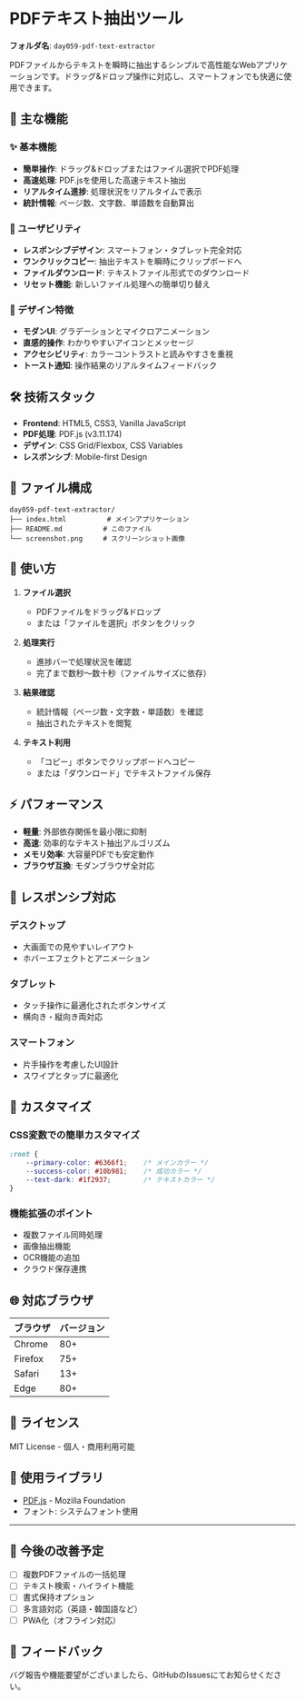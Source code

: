 # PDFテキスト抽出ツール

**フォルダ名**: `day059-pdf-text-extractor`

PDFファイルからテキストを瞬時に抽出するシンプルで高性能なWebアプリケーションです。ドラッグ&ドロップ操作に対応し、スマートフォンでも快適に使用できます。

## 🚀 主な機能

### ✨ 基本機能
- **簡単操作**: ドラッグ&ドロップまたはファイル選択でPDF処理
- **高速処理**: PDF.jsを使用した高速テキスト抽出
- **リアルタイム進捗**: 処理状況をリアルタイムで表示
- **統計情報**: ページ数、文字数、単語数を自動算出

### 📱 ユーザビリティ
- **レスポンシブデザイン**: スマートフォン・タブレット完全対応
- **ワンクリックコピー**: 抽出テキストを瞬時にクリップボードへ
- **ファイルダウンロード**: テキストファイル形式でのダウンロード
- **リセット機能**: 新しいファイル処理への簡単切り替え

### 🎨 デザイン特徴
- **モダンUI**: グラデーションとマイクロアニメーション
- **直感的操作**: わかりやすいアイコンとメッセージ
- **アクセシビリティ**: カラーコントラストと読みやすさを重視
- **トースト通知**: 操作結果のリアルタイムフィードバック

## 🛠️ 技術スタック

- **Frontend**: HTML5, CSS3, Vanilla JavaScript
- **PDF処理**: PDF.js (v3.11.174)
- **デザイン**: CSS Grid/Flexbox, CSS Variables
- **レスポンシブ**: Mobile-first Design

## 📁 ファイル構成

```
day059-pdf-text-extractor/
├── index.html          # メインアプリケーション
├── README.md          # このファイル
└── screenshot.png     # スクリーンショット画像
```

## 🎯 使い方

1. **ファイル選択**
   - PDFファイルをドラッグ&ドロップ
   - または「ファイルを選択」ボタンをクリック

2. **処理実行**
   - 進捗バーで処理状況を確認
   - 完了まで数秒〜数十秒（ファイルサイズに依存）

3. **結果確認**
   - 統計情報（ページ数・文字数・単語数）を確認
   - 抽出されたテキストを閲覧

4. **テキスト利用**
   - 「コピー」ボタンでクリップボードへコピー
   - または「ダウンロード」でテキストファイル保存

## ⚡ パフォーマンス

- **軽量**: 外部依存関係を最小限に抑制
- **高速**: 効率的なテキスト抽出アルゴリズム
- **メモリ効率**: 大容量PDFでも安定動作
- **ブラウザ互換**: モダンブラウザ全対応

## 📱 レスポンシブ対応

### デスクトップ
- 大画面での見やすいレイアウト
- ホバーエフェクトとアニメーション

### タブレット
- タッチ操作に最適化されたボタンサイズ
- 横向き・縦向き両対応

### スマートフォン
- 片手操作を考慮したUI設計
- スワイプとタップに最適化

## 🔧 カスタマイズ

### CSS変数での簡単カスタマイズ
```css
:root {
    --primary-color: #6366f1;    /* メインカラー */
    --success-color: #10b981;    /* 成功カラー */
    --text-dark: #1f2937;        /* テキストカラー */
}
```

### 機能拡張のポイント
- 複数ファイル同時処理
- 画像抽出機能
- OCR機能の追加
- クラウド保存連携

## 🌐 対応ブラウザ

| ブラウザ | バージョン |
|---------|-----------|
| Chrome  | 80+       |
| Firefox | 75+       |
| Safari  | 13+       |
| Edge    | 80+       |

## 📄 ライセンス

MIT License - 個人・商用利用可能

## 🙏 使用ライブラリ

- [PDF.js](https://mozilla.github.io/pdf.js/) - Mozilla Foundation
- フォント: システムフォント使用

---

## 🚀 今後の改善予定

- [ ] 複数PDFファイルの一括処理
- [ ] テキスト検索・ハイライト機能
- [ ] 書式保持オプション
- [ ] 多言語対応（英語・韓国語など）
- [ ] PWA化（オフライン対応）

## 📧 フィードバック

バグ報告や機能要望がございましたら、GitHubのIssuesにてお知らせください。